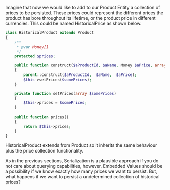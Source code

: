 Imagine that now we would like to add to our Product Entity a collection of prices to be persisted. These prices could represent the different prices the product has bore throughout its lifetime, or the product price in different currencies. This could be named HistoricalPrice as shown below.



```php
class HistoricalProduct extends Product
{
    /**
     * @var Money[]
     */
    protected $prices;

    public function construct($aProductId, $aName, Money $aPrice, array  $someP\ rices)
    {
        parent::construct($aProductId,  $aName,  $aPrice);
        $this->setPrices($somePrices);
    }

    private function setPrices(array $somePrices)
    {
        $this->prices = $somePrices;
    }
    
    public function prices()
    {
        return $this->prices;
    }
}
```



HistoricalProduct extends from Product so it inherits the same behaviour plus the price collection functionality.

As in the previous sections, Serialization is a plausible approach if you do not care about querying capabilities, however, Embedded Values should be a possibility if we know exactly how many prices we want to persist. But, what happens if we want to persist a undetermined collection of historical prices?



